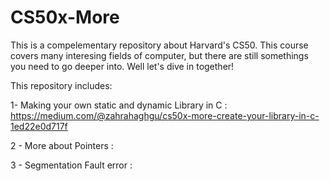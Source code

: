 # CS50x-More
This is a compelementary repository about Harvard's CS50. This course covers many interesing fields of computer, but there are still somethings you need to go deeper into.
Well let's dive in together!

This repository includes:

1- Making your own static and dynamic Library in C : https://medium.com/@zahrahaghgu/cs50x-more-create-your-library-in-c-1ed22e0d717f

2 - More about Pointers :

3 - Segmentation Fault error : 

